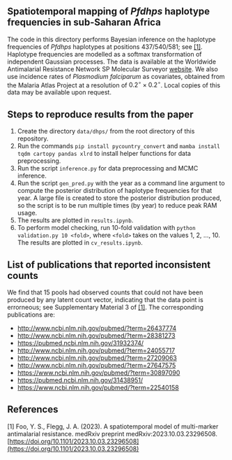 ## Spatiotemporal mapping of *Pfdhps* haplotype frequencies in sub-Saharan Africa 

The code in this directory performs Bayesian inference on the haplotype frequencies of *Pfdhps* haplotypes at positions 437/540/581; see [[1]](#1). Haplotype frequencies are modelled as a softmax transformation of independent Gaussian processes. The data is available at the Worldwide Antimalarial Resistance Network SP Molecular Surveyor [website](https://www.wwarn.org/dhfr-dhps-surveyor). We also use incidence rates of *Plasmodium falciparum* as covariates, obtained from the Malaria Atlas Project at a resolution of $0.2^\circ\times 0.2^\circ$. Local copies of this data may be available upon request.

## Steps to reproduce results from the paper
1. Create the directory `data/dhps/` from the root directory of this repository.
2. Run the commands `pip install pycountry_convert` and `mamba install tqdm cartopy pandas xlrd` to install helper functions for data preprocessing.
3. Run the script `inference.py` for data preprocessing and MCMC inference.
4. Run the script `gen_pred.py` with the year as a command line argument to compute the posterior distribution of haplotype frequencies for that year. A large file is created to store the posterior distribution produced, so the script is to be run multiple times (by year) to reduce peak RAM usage.
5. The results are plotted in `results.ipynb`.
6. To perform model checking, run 10-fold validation with `python validation.py 10 <fold>`, where `<fold>` takes on the values 1, 2, ..., 10. The results are plotted in `cv_results.ipynb`.

## List of publications that reported inconsistent counts

We find that 15 pools had observed counts that could not have been produced by any latent count vector, indicating that the data point is errorneous; see Supplementary Material 3 of [[1]](#1). The corresponding publications are:
- http://www.ncbi.nlm.nih.gov/pubmed/?term=26437774
- http://www.ncbi.nlm.nih.gov/pubmed/?term=28381273
- https://pubmed.ncbi.nlm.nih.gov/31932374/
- http://www.ncbi.nlm.nih.gov/pubmed/?term=24055717
- http://www.ncbi.nlm.nih.gov/pubmed/?term=27209063
- http://www.ncbi.nlm.nih.gov/pubmed/?term=27647575
- https://www.ncbi.nlm.nih.gov/pubmed/?term=30897090
- https://pubmed.ncbi.nlm.nih.gov/31438951/
- https://www.ncbi.nlm.nih.gov/pubmed/?term=22540158

## References

<a id="1">[1]</a> 
Foo, Y. S., Flegg, J. A. (2023). A spatiotemporal model of multi-marker antimalarial resistance. medRxiv preprint medRxiv:2023.10.03.23296508. [https://doi.org/10.1101/2023.10.03.23296508](https://doi.org/10.1101/2023.10.03.23296508)
